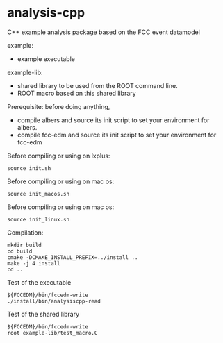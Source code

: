 analysis-cpp
============

C++ example analysis package based on the FCC event datamodel

example:
- example executable

example-lib:
- shared library to be used from the ROOT command line.
- ROOT macro based on this shared library


Prerequisite: before doing anything,
- compile albers and source its init script to set your environment for albers.
- compile fcc-edm and source its init script to set your environment for fcc-edm

Before compiling or using on lxplus:

    source init.sh

Before compiling or using on mac os: 

    source init_macos.sh

Before compiling or using on mac os: 

    source init_linux.sh

Compilation:

    mkdir build
    cd build
    cmake -DCMAKE_INSTALL_PREFIX=../install ..
    make -j 4 install
    cd ..

Test of the executable

    ${FCCEDM}/bin/fccedm-write
    ./install/bin/analysiscpp-read    

Test of the shared library

    ${FCCEDM}/bin/fccedm-write
    root example-lib/test_macro.C
    


